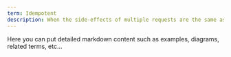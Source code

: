 ```yaml
---
term: Idempotent
description: When the side-effects of multiple requests are the same as a single request. GET, PUT, and DELETE are idempotent methods.
---
```


Here you can put detailed markdown content such as examples, diagrams, related terms, etc... 